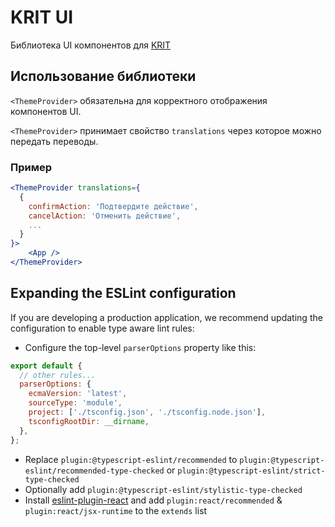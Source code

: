 # KRIT UI

Библиотека UI компонентов для [KRIT](https://krit.global/)

## Использование библиотеки

`<ThemeProvider>` обязательна для корректного отображения компонентов UI.

`<ThemeProvider>` принимает свойство `translations` через которое можно передать переводы.

### Пример
```jsx
<ThemeProvider translations={
  {
    confirmAction: 'Подтвердите действие',
    cancelAction: 'Отменить действие',
    ...
  }
}>
    <App />
</ThemeProvider>
```

## Expanding the ESLint configuration

If you are developing a production application, we recommend updating the configuration to enable type aware lint rules:

- Configure the top-level `parserOptions` property like this:

```js
export default {
  // other rules...
  parserOptions: {
    ecmaVersion: 'latest',
    sourceType: 'module',
    project: ['./tsconfig.json', './tsconfig.node.json'],
    tsconfigRootDir: __dirname,
  },
};
```

- Replace `plugin:@typescript-eslint/recommended` to `plugin:@typescript-eslint/recommended-type-checked` or `plugin:@typescript-eslint/strict-type-checked`
- Optionally add `plugin:@typescript-eslint/stylistic-type-checked`
- Install [eslint-plugin-react](https://github.com/jsx-eslint/eslint-plugin-react) and add `plugin:react/recommended` & `plugin:react/jsx-runtime` to the `extends` list
